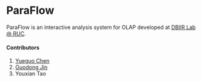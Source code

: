 # ParaFlow

ParaFlow is an interactive analysis system for OLAP developed at [DBIIR Lab @ RUC](http://iir.ruc.edu.cn).

#### Contributors
1. [Yueguo Chen](http://iir.ruc.edu.cn/~ygchen/)
2. [Guodong Jin](http://iir.ruc.edu.cn/~guodong/index.html)
3. Youxian Tao
